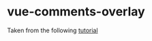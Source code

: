 # vue-comments-overlay

Taken from the following [tutorial](https://snipcart.com/blog/vue-js-plugin)